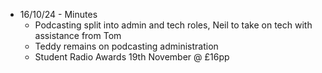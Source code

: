 - 16/10/24 - Minutes
	- Podcasting split into admin and tech roles, Neil to take on tech with assistance from Tom
	- Teddy remains on podcasting administration
	- Student Radio Awards 19th November @ £16pp 